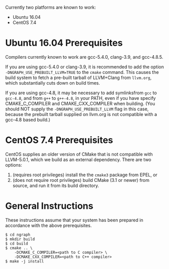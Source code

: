 Currently two platforms are known to work:

- Ubuntu 16.04
- CentOS 7.4

Ubuntu 16.04 Prerequisites
==========================

Compilers currently known to work are gcc-5.4.0, clang-3.9, and gcc-4.8.5.

If you are using gcc-5.4.0 or clang-3.9, it is recommended to add the
option `-DNGRAPH_USE_PREBUILT_LLVM=TRUE` to the `cmake` command. This causes
the build system to fetch a pre-built tarball of LLVM+Clang from `llvm.org`,
which substantially cuts down on build times.

If you are using gcc-4.8, it may be necessary to add symlinksfrom `gcc` to
`gcc-4.8`, and from `g++` to `g++-4.8`, in your PATH, even if you have
specify CMAKE_C_COMPILER and CMAKE_CXX_COMPILER when building. (You should
NOT supply the `-DNGRAPH_USE_PREBUILT_LLVM` flag in this case, because the
prebuilt tarball supplied on llvm.org is not compatible with a gcc-4.8
based build.)

CentOS 7.4 Prerequisites
========================

CentOS supplies an older version of CMake that is not compatible with
LLVM-5.0.1, which we build as an external dependency. There are two options:

1. (requires root privileges) install the the `cmake3` package from EPEL, or
2. (does not require root privileges) build CMake (3.1 or newer) from source,
   and run it from its build directory.

General Instructions
====================

These instructions assume that your system has been prepared in accordance
with the above prerequisites.

```
$ cd ngraph
$ mkdir build
$ cd build
$ cmake .. \
    -DCMAKE_C_COMPILER=<path to C compiler> \
    -DCMAKE_CXX_COMPILER=<path to C++ compiler>
$ make -j install
```
